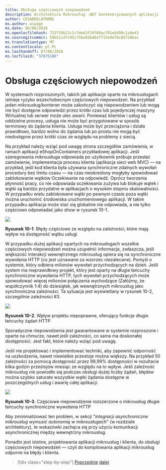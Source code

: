 ```yaml
---
title: Obsługa częściowych niepowodzeń
description: Architektura Mikrousług .NET konteneryzowanych aplikacji .NET | Obsługa częściowych niepowodzeń
author: CESARDELATORRE
ms.author: wiwagn
ms.date: 06/08/2018
ms.openlocfilehash: 723719b22c1c7de63f19f68acf91e6499c1a4e43
ms.sourcegitcommit: 59b51cd7c95c75be85bd6ef715e9ef8c85720bac
ms.translationtype: MT
ms.contentlocale: pl-PL
ms.lasthandoff: 07/06/2018
ms.locfileid: "37875186"
---
```

# <a name="handling-partial-failure"></a>Obsługa częściowych niepowodzeń

W systemach rozproszonych, takich jak aplikacje oparte na mikrousługach istnieje ryzyko wszechobecnym częściowych niepowodzeń. Na przykład jeden mikrousług/kontener może zakończyć się niepowodzeniem lub mogą nie być dostępne odpowiedzi przez krótki czas lub pojedynczej maszyny Wirtualnej lub serwer może ulec awarii. Ponieważ klientów i usług są oddzielne procesy, usługa nie może być przygotowane w sposób terminowy do żądania klienta. Usługa może być przeciążona i działa prawidłowo, bardzo wolno do żądania lub po prostu nie mogą być niedostępne przez krótki czas ze względu na problemy z siecią.

Na przykład należy wziąć pod uwagę strona szczegółów zamówienia, w ramach aplikacji eShopOnContainers przykładowej aplikacji. Jeśli szeregowania mikrousługa odpowiada po użytkownik próbuje przesłać zamówienie, implementacja procesu klienta (aplikacja sieci web MVC) — na przykład, jeśli kod klienta była używana synchroniczne zdalnych wywołań procedury bez limitu czasu — na czas nieokreślony mogłyby spowodować zablokowanie wątków Oczekiwanie na odpowiedź. Oprócz tworzenia płynność pracy, co nie odpowiada oczekiwania zużywa lub blokuje wątek i wątki są bardzo przydatne w aplikacjach o wysokim stopniu skalowalności. W przypadku wielu zablokowane wątki po pewnym czasie poza wątki można uruchomić środowiska uruchomieniowego aplikacji. W takim przypadku aplikacja może stać się globalnie nie odpowiada, a nie tylko częściowo odpowiadać jako show w rysunek 10-1.

![](./media/image1.png)

**Rysunek 10-1**. Błędy częściowe ze względu na zależności, które mają wpływ na dostępność wątku usługi

W przypadku dużej aplikacji opartych na mikrousługach wszelkie częściowych niepowodzeń można uzupełnić informacje, zwłaszcza, jeśli większość interakcji wewnętrznego mikrousług opiera się na synchroniczne wywołania HTTP (co jest uznawane za wzorzec niezalecane). Pomyśl o systemie, który odbiera milionów wywołań przychodzących na dzień. Jeśli system ma nieprawidłowy projekt, który jest oparty na długie łańcuchy synchroniczne wywołania HTTP, tych wywołań przychodzących może spowodować więcej milionów połączenia wychodzące (Załóżmy, że współczynnik 1:4) do dziesiątek, jak wewnętrznych mikrousług jako synchroniczna zależności. Ta sytuacja jest wyświetlany w rysunek 10-2, szczególnie zależności \#3.

![](./media/image2.png)

**Rysunek 10-2**. Wpływ projektu niepoprawne, oferujący funkcje długie łańcuchy żądań HTTP

Sporadyczne niepowodzenia jest gwarantowane w systemie rozproszone i oparte na chmurze, nawet jeśli zależności, co sama ma doskonałej dostępności. Jest fakt, które należy wziąć pod uwagę.

Jeśli nie projektować i implementować techniki, aby zapewnić odporność na uszkodzenia, nawet niewielkie przestoje można większy. Na przykład 50 zależności za pomocą dostępność przez 99,99% dostępności w rezultacie kilka godzin przestojów miesiąc ze względu na to wpływ. Jeśli zależność mikrousług nie powiodło się podczas obsługi dużej liczby żądań, błędów można szybko saturate wszystkie wątki żądania dostępne w poszczególnych usług i awarię całej aplikacji.

![](./media/image3.png)

**Rysunek 10-3**. Częściowe niepowodzenie rozszerzone o mikrousług długie łańcuchy synchroniczne wywołania HTTP

Aby zminimalizować ten problem, w sekcji "*integracji asynchroniczne mikrousług wymusić autonomię w mikrousługach*" (w rozdziale architektury), te wskazówki zachęca się przy użyciu komunikacji asynchronicznej między wewnętrzny mikrousług. 

Ponadto jest istotne, projektowania aplikacji mikrousług i klienta, do obsługi częściowych niepowodzeń — czyli do kompilowania aplikacji mikrousług odporne na błędy i klienta.


>[!div class="step-by-step"]
[Poprzednie](index.md)
[dalej](partial-failure-strategies.md)
